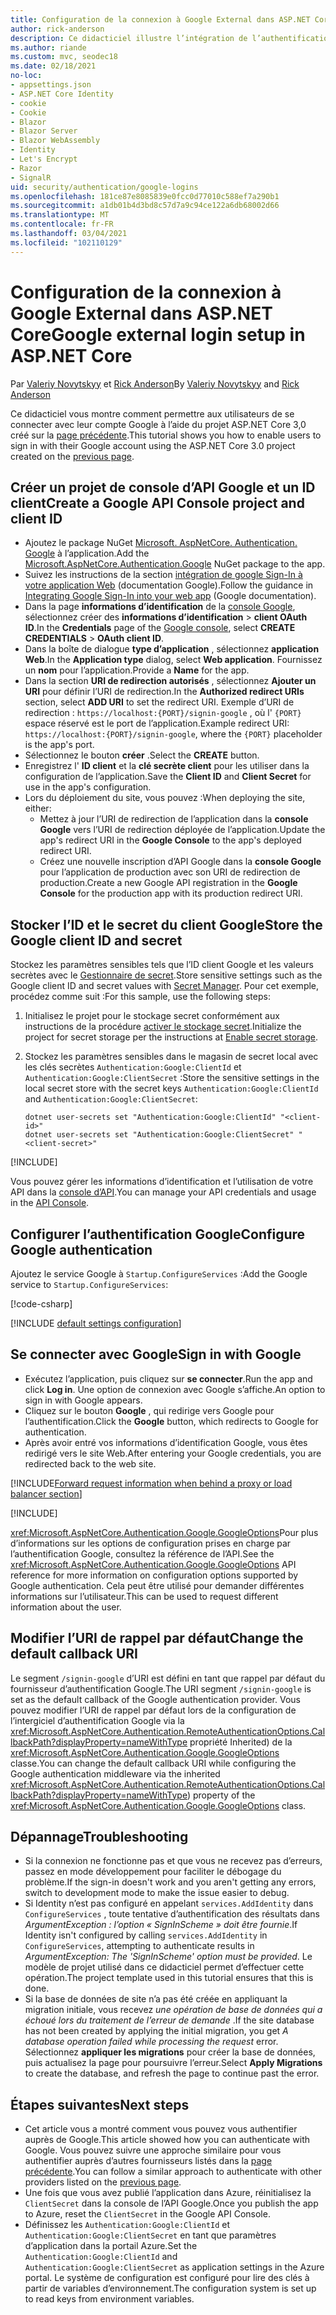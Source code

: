 ```yaml
---
title: Configuration de la connexion à Google External dans ASP.NET Core
author: rick-anderson
description: Ce didacticiel illustre l’intégration de l’authentification utilisateur de compte Google dans une application ASP.NET Core existante.
ms.author: riande
ms.custom: mvc, seodec18
ms.date: 02/18/2021
no-loc:
- appsettings.json
- ASP.NET Core Identity
- cookie
- Cookie
- Blazor
- Blazor Server
- Blazor WebAssembly
- Identity
- Let's Encrypt
- Razor
- SignalR
uid: security/authentication/google-logins
ms.openlocfilehash: 181ce87e8085839e0fcc0d77010c588ef7a290b1
ms.sourcegitcommit: a1db01b4d3bd8c57d7a9c94ce122a6db68002d66
ms.translationtype: MT
ms.contentlocale: fr-FR
ms.lasthandoff: 03/04/2021
ms.locfileid: "102110129"
---
```

# <a name="google-external-login-setup-in-aspnet-core"></a><span data-ttu-id="86321-103">Configuration de la connexion à Google External dans ASP.NET Core</span><span class="sxs-lookup"><span data-stu-id="86321-103">Google external login setup in ASP.NET Core</span></span>

<span data-ttu-id="86321-104">Par [Valeriy Novytskyy](https://github.com/01binary) et [Rick Anderson](https://twitter.com/RickAndMSFT)</span><span class="sxs-lookup"><span data-stu-id="86321-104">By [Valeriy Novytskyy](https://github.com/01binary) and [Rick Anderson](https://twitter.com/RickAndMSFT)</span></span>

<span data-ttu-id="86321-105">Ce didacticiel vous montre comment permettre aux utilisateurs de se connecter avec leur compte Google à l’aide du projet ASP.NET Core 3,0 créé sur la [page précédente](xref:security/authentication/social/index).</span><span class="sxs-lookup"><span data-stu-id="86321-105">This tutorial shows you how to enable users to sign in with their Google account using the ASP.NET Core 3.0 project created on the [previous page](xref:security/authentication/social/index).</span></span>

## <a name="create-a-google-api-console-project-and-client-id"></a><span data-ttu-id="86321-106">Créer un projet de console d’API Google et un ID client</span><span class="sxs-lookup"><span data-stu-id="86321-106">Create a Google API Console project and client ID</span></span>

* <span data-ttu-id="86321-107">Ajoutez le package NuGet [Microsoft. AspNetCore. Authentication. Google](https://www.nuget.org/packages/Microsoft.AspNetCore.Authentication.Google) à l’application.</span><span class="sxs-lookup"><span data-stu-id="86321-107">Add the [Microsoft.AspNetCore.Authentication.Google](https://www.nuget.org/packages/Microsoft.AspNetCore.Authentication.Google) NuGet package to the app.</span></span>
* <span data-ttu-id="86321-108">Suivez les instructions de la section [intégration de google Sign-In à votre application Web](https://developers.google.com/identity/sign-in/web/sign-in) (documentation Google).</span><span class="sxs-lookup"><span data-stu-id="86321-108">Follow the guidance in [Integrating Google Sign-In into your web app](https://developers.google.com/identity/sign-in/web/sign-in) (Google documentation).</span></span>
* <span data-ttu-id="86321-109">Dans la page **informations d’identification** de la [console Google](https://console.developers.google.com/apis/credentials), sélectionnez créer des **informations d’identification**  >  **client OAuth ID**.</span><span class="sxs-lookup"><span data-stu-id="86321-109">In the **Credentials** page of the [Google console](https://console.developers.google.com/apis/credentials), select **CREATE CREDENTIALS** > **OAuth client ID**.</span></span>
* <span data-ttu-id="86321-110">Dans la boîte de dialogue **type d’application** , sélectionnez **application Web**.</span><span class="sxs-lookup"><span data-stu-id="86321-110">In the **Application type** dialog, select **Web application**.</span></span> <span data-ttu-id="86321-111">Fournissez un **nom** pour l’application.</span><span class="sxs-lookup"><span data-stu-id="86321-111">Provide a **Name** for the app.</span></span>
* <span data-ttu-id="86321-112">Dans la section **URI de redirection autorisés** , sélectionnez **Ajouter un URI** pour définir l’URI de redirection.</span><span class="sxs-lookup"><span data-stu-id="86321-112">In the **Authorized redirect URIs** section, select **ADD URI** to set the redirect URI.</span></span> <span data-ttu-id="86321-113">Exemple d’URI de redirection : `https://localhost:{PORT}/signin-google` , où l' `{PORT}` espace réservé est le port de l’application.</span><span class="sxs-lookup"><span data-stu-id="86321-113">Example redirect URI: `https://localhost:{PORT}/signin-google`, where the `{PORT}` placeholder is the app's port.</span></span>
* <span data-ttu-id="86321-114">Sélectionnez le bouton **créer** .</span><span class="sxs-lookup"><span data-stu-id="86321-114">Select the **CREATE** button.</span></span>
* <span data-ttu-id="86321-115">Enregistrez l' **ID client** et la **clé secrète client** pour les utiliser dans la configuration de l’application.</span><span class="sxs-lookup"><span data-stu-id="86321-115">Save the **Client ID** and **Client Secret** for use in the app's configuration.</span></span>
* <span data-ttu-id="86321-116">Lors du déploiement du site, vous pouvez :</span><span class="sxs-lookup"><span data-stu-id="86321-116">When deploying the site, either:</span></span>
  * <span data-ttu-id="86321-117">Mettez à jour l’URI de redirection de l’application dans la **console Google** vers l’URI de redirection déployée de l’application.</span><span class="sxs-lookup"><span data-stu-id="86321-117">Update the app's redirect URI in the **Google Console** to the app's deployed redirect URI.</span></span>
  * <span data-ttu-id="86321-118">Créez une nouvelle inscription d’API Google dans la **console Google** pour l’application de production avec son URI de redirection de production.</span><span class="sxs-lookup"><span data-stu-id="86321-118">Create a new Google API registration in the **Google Console** for the production app with its production redirect URI.</span></span>

## <a name="store-the-google-client-id-and-secret"></a><span data-ttu-id="86321-119">Stocker l’ID et le secret du client Google</span><span class="sxs-lookup"><span data-stu-id="86321-119">Store the Google client ID and secret</span></span>

<span data-ttu-id="86321-120">Stockez les paramètres sensibles tels que l’ID client Google et les valeurs secrètes avec le [Gestionnaire de secret](xref:security/app-secrets).</span><span class="sxs-lookup"><span data-stu-id="86321-120">Store sensitive settings such as the Google client ID and secret values with [Secret Manager](xref:security/app-secrets).</span></span> <span data-ttu-id="86321-121">Pour cet exemple, procédez comme suit :</span><span class="sxs-lookup"><span data-stu-id="86321-121">For this sample, use the following steps:</span></span>

1. <span data-ttu-id="86321-122">Initialisez le projet pour le stockage secret conformément aux instructions de la procédure [activer le stockage secret](xref:security/app-secrets#enable-secret-storage).</span><span class="sxs-lookup"><span data-stu-id="86321-122">Initialize the project for secret storage per the instructions at [Enable secret storage](xref:security/app-secrets#enable-secret-storage).</span></span>
1. <span data-ttu-id="86321-123">Stockez les paramètres sensibles dans le magasin de secret local avec les clés secrètes `Authentication:Google:ClientId` et `Authentication:Google:ClientSecret` :</span><span class="sxs-lookup"><span data-stu-id="86321-123">Store the sensitive settings in the local secret store with the secret keys `Authentication:Google:ClientId` and `Authentication:Google:ClientSecret`:</span></span>

    ```dotnetcli
    dotnet user-secrets set "Authentication:Google:ClientId" "<client-id>"
    dotnet user-secrets set "Authentication:Google:ClientSecret" "<client-secret>"
    ```

[!INCLUDE[](~/includes/environmentVarableColon.md)]

<span data-ttu-id="86321-124">Vous pouvez gérer les informations d’identification et l’utilisation de votre API dans la [console d’API](https://console.developers.google.com/apis/dashboard).</span><span class="sxs-lookup"><span data-stu-id="86321-124">You can manage your API credentials and usage in the [API Console](https://console.developers.google.com/apis/dashboard).</span></span>

## <a name="configure-google-authentication"></a><span data-ttu-id="86321-125">Configurer l’authentification Google</span><span class="sxs-lookup"><span data-stu-id="86321-125">Configure Google authentication</span></span>

<span data-ttu-id="86321-126">Ajoutez le service Google à `Startup.ConfigureServices` :</span><span class="sxs-lookup"><span data-stu-id="86321-126">Add the Google service to `Startup.ConfigureServices`:</span></span>

[!code-csharp[](~/security/authentication/social/social-code/3.x/StartupGoogle3x.cs?highlight=11-19)]

[!INCLUDE [default settings configuration](includes/default-settings2-2.md)]

## <a name="sign-in-with-google"></a><span data-ttu-id="86321-127">Se connecter avec Google</span><span class="sxs-lookup"><span data-stu-id="86321-127">Sign in with Google</span></span>

* <span data-ttu-id="86321-128">Exécutez l’application, puis cliquez sur **se connecter**.</span><span class="sxs-lookup"><span data-stu-id="86321-128">Run the app and click **Log in**.</span></span> <span data-ttu-id="86321-129">Une option de connexion avec Google s’affiche.</span><span class="sxs-lookup"><span data-stu-id="86321-129">An option to sign in with Google appears.</span></span>
* <span data-ttu-id="86321-130">Cliquez sur le bouton **Google** , qui redirige vers Google pour l’authentification.</span><span class="sxs-lookup"><span data-stu-id="86321-130">Click the **Google** button, which redirects to Google for authentication.</span></span>
* <span data-ttu-id="86321-131">Après avoir entré vos informations d’identification Google, vous êtes redirigé vers le site Web.</span><span class="sxs-lookup"><span data-stu-id="86321-131">After entering your Google credentials, you are redirected back to the web site.</span></span>

[!INCLUDE[Forward request information when behind a proxy or load balancer section](includes/forwarded-headers-middleware.md)]

[!INCLUDE[](includes/chain-auth-providers.md)]

<span data-ttu-id="86321-132"><xref:Microsoft.AspNetCore.Authentication.Google.GoogleOptions>Pour plus d’informations sur les options de configuration prises en charge par l’authentification Google, consultez la référence de l’API.</span><span class="sxs-lookup"><span data-stu-id="86321-132">See the <xref:Microsoft.AspNetCore.Authentication.Google.GoogleOptions> API reference for more information on configuration options supported by Google authentication.</span></span> <span data-ttu-id="86321-133">Cela peut être utilisé pour demander différentes informations sur l’utilisateur.</span><span class="sxs-lookup"><span data-stu-id="86321-133">This can be used to request different information about the user.</span></span>

## <a name="change-the-default-callback-uri"></a><span data-ttu-id="86321-134">Modifier l’URI de rappel par défaut</span><span class="sxs-lookup"><span data-stu-id="86321-134">Change the default callback URI</span></span>

<span data-ttu-id="86321-135">Le segment `/signin-google` d’URI est défini en tant que rappel par défaut du fournisseur d’authentification Google.</span><span class="sxs-lookup"><span data-stu-id="86321-135">The URI segment `/signin-google` is set as the default callback of the Google authentication provider.</span></span> <span data-ttu-id="86321-136">Vous pouvez modifier l’URI de rappel par défaut lors de la configuration de l’intergiciel d’authentification Google via la <xref:Microsoft.AspNetCore.Authentication.RemoteAuthenticationOptions.CallbackPath?displayProperty=nameWithType> propriété Inherited) de la <xref:Microsoft.AspNetCore.Authentication.Google.GoogleOptions> classe.</span><span class="sxs-lookup"><span data-stu-id="86321-136">You can change the default callback URI while configuring the Google authentication middleware via the inherited <xref:Microsoft.AspNetCore.Authentication.RemoteAuthenticationOptions.CallbackPath?displayProperty=nameWithType>) property of the <xref:Microsoft.AspNetCore.Authentication.Google.GoogleOptions> class.</span></span>

## <a name="troubleshooting"></a><span data-ttu-id="86321-137">Dépannage</span><span class="sxs-lookup"><span data-stu-id="86321-137">Troubleshooting</span></span>

* <span data-ttu-id="86321-138">Si la connexion ne fonctionne pas et que vous ne recevez pas d’erreurs, passez en mode développement pour faciliter le débogage du problème.</span><span class="sxs-lookup"><span data-stu-id="86321-138">If the sign-in doesn't work and you aren't getting any errors, switch to development mode to make the issue easier to debug.</span></span>
* <span data-ttu-id="86321-139">Si Identity n’est pas configuré en appelant `services.AddIdentity` dans `ConfigureServices` , toute tentative d’authentification des résultats dans *ArgumentException : l’option « SignInScheme » doit être fournie*.</span><span class="sxs-lookup"><span data-stu-id="86321-139">If Identity isn't configured by calling `services.AddIdentity` in `ConfigureServices`, attempting to authenticate results in *ArgumentException: The 'SignInScheme' option must be provided*.</span></span> <span data-ttu-id="86321-140">Le modèle de projet utilisé dans ce didacticiel permet d’effectuer cette opération.</span><span class="sxs-lookup"><span data-stu-id="86321-140">The project template used in this tutorial ensures that this is done.</span></span>
* <span data-ttu-id="86321-141">Si la base de données de site n’a pas été créée en appliquant la migration initiale, vous recevez *une opération de base de données qui a échoué lors du traitement de l’erreur de demande* .</span><span class="sxs-lookup"><span data-stu-id="86321-141">If the site database has not been created by applying the initial migration, you get *A database operation failed while processing the request* error.</span></span> <span data-ttu-id="86321-142">Sélectionnez **appliquer les migrations** pour créer la base de données, puis actualisez la page pour poursuivre l’erreur.</span><span class="sxs-lookup"><span data-stu-id="86321-142">Select **Apply Migrations** to create the database, and refresh the page to continue past the error.</span></span>

## <a name="next-steps"></a><span data-ttu-id="86321-143">Étapes suivantes</span><span class="sxs-lookup"><span data-stu-id="86321-143">Next steps</span></span>

* <span data-ttu-id="86321-144">Cet article vous a montré comment vous pouvez vous authentifier auprès de Google.</span><span class="sxs-lookup"><span data-stu-id="86321-144">This article showed how you can authenticate with Google.</span></span> <span data-ttu-id="86321-145">Vous pouvez suivre une approche similaire pour vous authentifier auprès d’autres fournisseurs listés dans la [page précédente](xref:security/authentication/social/index).</span><span class="sxs-lookup"><span data-stu-id="86321-145">You can follow a similar approach to authenticate with other providers listed on the [previous page](xref:security/authentication/social/index).</span></span>
* <span data-ttu-id="86321-146">Une fois que vous avez publié l’application dans Azure, réinitialisez la `ClientSecret` dans la console de l’API Google.</span><span class="sxs-lookup"><span data-stu-id="86321-146">Once you publish the app to Azure, reset the `ClientSecret` in the Google API Console.</span></span>
* <span data-ttu-id="86321-147">Définissez les `Authentication:Google:ClientId` et `Authentication:Google:ClientSecret` en tant que paramètres d’application dans la portail Azure.</span><span class="sxs-lookup"><span data-stu-id="86321-147">Set the `Authentication:Google:ClientId` and `Authentication:Google:ClientSecret` as application settings in the Azure portal.</span></span> <span data-ttu-id="86321-148">Le système de configuration est configuré pour lire des clés à partir de variables d’environnement.</span><span class="sxs-lookup"><span data-stu-id="86321-148">The configuration system is set up to read keys from environment variables.</span></span>
